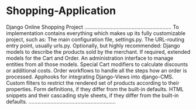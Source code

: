 # Shopping-Application
Django Online Shopping Project
...........................................................
To implementation contains everything which makes up its fully customizable project, such as:
The main configuration file, settings.py.
The URL-routing entry point, usually urls.py.
Optionally, but highly recommended: Django models to describe the products sold by the merchant.
If required, extended models for the Cart and Order.
An administration interface to manage entities from all those models.
Special Cart modifiers to calculate discounts or additional costs.
Order workflows to handle all the steps how an order is processed.
Apphooks for integrating Django-Views into django-CMS.
Custom filters to restrict the rendered set of products according to their properties.
Form definitions, if they differ from the built-in defaults.
HTML snippets and their cascading style sheets, if they differ from the built-in defaults.
...........................................................
